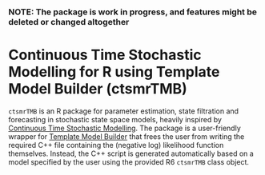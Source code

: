 ### NOTE: The package is work in progress, and features might be deleted or changed altogether

# Continuous Time Stochastic Modelling for R using Template Model Builder (ctsmrTMB)

`ctsmrTMB` is an R package for parameter estimation, state filtration and forecasting in stochastic state space models, heavily inspired by [Continuous Time Stochastic Modelling](https://ctsm.info). 
The package is a user-friendly wrapper for [Template Model Builder](https://github.com/kaskr/adcomp) that frees the user from writing
the required C++ file containing the (negative log) likelihood function themselves. Instead, the C++ script is generated automatically based on a model specified by the user using the provided R6 `ctsmrTMB` class object.


